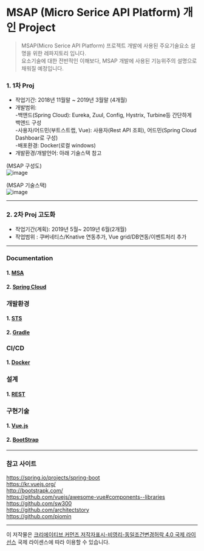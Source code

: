 # MSAP (Micro Serice API Platform) 개인 Project

> MSAP(Micro Serice API Platform) 프로젝트 개발에 사용된 주요기술요소 설명을 위한 레파지토리 입니다.  
> 요소기술에 대한 전반적인 이해보다, MSAP 개발에 사용된 기능위주의 설명으로 채워질 예정입니다.  
  
### 1. 1차 Proj  
 * 작업기간: 2018년 11월말 ~ 2019년 3월말 (4개월)  
 * 개발범위:   
   -백앤드(Spring Cloud): Eureka, Zuul, Config, Hystrix, Turbine등 간단하게 백앤드 구성  
   -사용자/어드민(부트스트랩, Vue): 사용자(Rest API 조회), 어드민(Spring Cloud Dashboar로 구성)   
   -배포환경: Docker(로컬 windows)  
 * 개발환경/개발언어: 아래 기술스택 참고  

(MSAP 구성도)  
![image](https://user-images.githubusercontent.com/45334819/54955639-33d59b80-4f91-11e9-9d63-db9609926fac.png)

(MSAP 기술스택)  
![image](https://user-images.githubusercontent.com/45334819/56145667-add0d180-5fdf-11e9-9bde-02316c7ca5ef.png)

<hr>
  
### 2. 2차 Proj 고도화  
 * 작업기간(계획): 2019년 5월~ 2019년 6월(2개월)  
 * 작업범위 : 쿠버네티스/Knative 연동추가, Vue grid/DB연동/이벤트처리 추가  
  
<hr />

### Documentation

#### 1. [MSA](https://github.com/jukyellow/msapdoc/blob/master/document/1_%EA%B0%9C%EC%9A%941_MSA.md "MSA")
#### 2. [Spring Cloud](https://github.com/jukyellow/Msap-Tech-Doc/blob/master/document/1_%EA%B0%9C%EC%9A%942_%EC%8A%A4%ED%94%84%EB%A7%81%ED%81%B4%EB%9D%BC%EC%9A%B0%EB%93%9C.md "Spring Cloud")

### 개발환경

#### 1. [STS](https://github.com/jukyellow/Msap-Tech-Doc/blob/master/document/2_%EA%B0%9C%EB%B0%9C%ED%99%98%EA%B2%BD1_STS.md "STS")
#### 2. [Gradle](https://github.com/jukyellow/Msap-Tech-Doc/blob/master/document/2_%EA%B0%9C%EB%B0%9C%ED%99%98%EA%B2%BD2_Gradle.md "Gradle")

### CI/CD

#### 1. [Docker](https://github.com/jukyellow/Msap-Tech-Doc/blob/master/document/3_CICD1_%EB%8F%84%EC%BB%A4.md "Docker")

### 설계

#### 1. [REST](https://github.com/jukyellow/Msap-Tech-Doc/blob/master/document/4_%EC%84%A4%EA%B3%84_REST.md "REST")

### 구현기술

#### 1. [Vue.js](https://github.com/jukyellow/Msap-Tech-Doc/blob/master/document/5_%EA%B5%AC%ED%98%842_UI1_Vue.js.md "Vue.js")
#### 2. [BootStrap](https://github.com/jukyellow/Msap-Tech-Doc/blob/master/document/5_%EA%B5%AC%ED%98%842_UI2_%EB%B6%80%ED%8A%B8%EC%8A%A4%ED%8A%B8%EB%9E%A9.md "BootStrap")


<hr />

### 참고 사이트

https://spring.io/projects/spring-boot  
https://kr.vuejs.org/  
http://bootstrapk.com/  
https://github.com/vuejs/awesome-vue#components--libraries  
https://github.com/sw300  
https://github.com/architectstory  
https://github.com/piomin  

<hr />

이 저작물은 [크리에이티브 커먼즈 저작자표시-비영리-동일조건변경허락 4.0 국제 라이선스](https://creativecommons.org/licenses/by-nc-sa/4.0/deed.ko/ "링크 제목 ") 국제 라이센스에 따라 이용할 수 있습니다.
